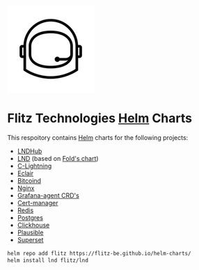 ![Logo](logo.png)
# Flitz Technologies [Helm](https://helm.sh) Charts

This respoitory contains [Helm](https://helm.sh) charts for the following projects:

* [LNDHub](charts/lndhub)
* [LND](charts/lnd) (based on [Fold's chart](https://github.com/fold-team/helm-charts/tree/master/charts/lnd))
* [C-Lightning](charts/c-lightning)
* [Eclair](charts/eclair)
* [Bitcoind](charts/bitcoind)
* [Nginx](charts/nginx-ingress)
* [Grafana-agent CRD's](charts/grafana-agent-resources)
* [Cert-manager](charts/cert-manager)
* [Redis](charts/redis)
* [Postgres](charts/postgresql)
* [Clickhouse](charts/clickhouse)
* [Plausible](charts/plausible-analytics)
* [Superset](charts/superset)


```
helm repo add flitz https://flitz-be.github.io/helm-charts/
helm install lnd flitz/lnd
```
